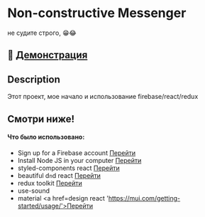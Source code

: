 # Non-constructive Messenger
не судите строго, 😁😂

## 🔴 <a href="https://messages-cdc5f.web.app/" target="_blank">Демонстрация</a>

## Description
Этот проект, мое начало и использование firebase/react/redux

## Смотри ниже!

#### Что было использовано:
- Sign up for a Firebase account <a href='https://firebase.google.com'>Перейти</a>
- Install Node JS in your computer <a href='https://nodejs.org/en/'>Перейти</a>
- styled-components react <a href='https://styled-components.com/'>Перейти</a>
- beautiful d`n`d react <a href='https://reactjsexample.com/beautiful-accessible-drag-and-drop-for-lists-with-react-js-2/'>Перейти</a>
- redux toolkit <a href='https://redux-toolkit.js.org/'>Перейти</a>
- use-sound <a href='https://www.joshwcomeau.com/react/announcing-use-sound-react-hook/'></a>
- material <a href=design react 'https://mui.com/getting-started/usage/'>Перейти</a>
